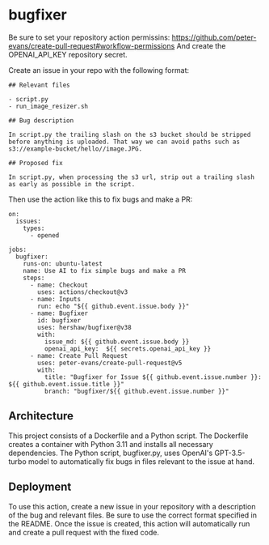 # bugfixer

Be sure to set your repository action permissins: https://github.com/peter-evans/create-pull-request#workflow-permissions
And create the OPENAI_API_KEY repository secret.


Create an issue in your repo with the following format:

```
## Relevant files

- script.py
- run_image_resizer.sh

## Bug description

In script.py the trailing slash on the s3 bucket should be stripped
before anything is uploaded. That way we can avoid paths such as
s3://example-bucket/hello//image.JPG.

## Proposed fix

In script.py, when processing the s3 url, strip out a trailing slash
as early as possible in the script.
```

Then use the action like this to fix bugs and make a PR:

```
on:
  issues:
    types:
      - opened

jobs:
  bugfixer:
    runs-on: ubuntu-latest
    name: Use AI to fix simple bugs and make a PR
    steps:
      - name: Checkout
        uses: actions/checkout@v3
      - name: Inputs
        run: echo "${{ github.event.issue.body }}"
      - name: Bugfixer
        id: bugfixer
        uses: hershaw/bugfixer@v38
        with:
          issue_md: ${{ github.event.issue.body }}
          openai_api_key:  ${{ secrets.openai_api_key }}
      - name: Create Pull Request
        uses: peter-evans/create-pull-request@v5
        with:
          title: "Bugfixer for Issue ${{ github.event.issue.number }}: ${{ github.event.issue.title }}"
          branch: "bugfixer/${{ github.event.issue.number }}"
```

## Architecture

This project consists of a Dockerfile and a Python script. The Dockerfile creates a container with Python 3.11 and installs all necessary dependencies. The Python script, bugfixer.py, uses OpenAI's GPT-3.5-turbo model to automatically fix bugs in files relevant to the issue at hand.

## Deployment

To use this action, create a new issue in your repository with a description of the bug and relevant files. Be sure to use the correct format specified in the README. Once the issue is created, this action will automatically run and create a pull request with the fixed code.
